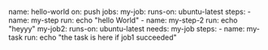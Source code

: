 
name: hello-world
on: push
jobs:
  my-job: 
    runs-on: ubuntu-latest
    steps:
      - name: my-step
        run: echo "hello World"
      - name: my-step-2
        run: echo "heyyy"
  my-job2:
    runs-on: ubuntu-latest 
    needs: my-job
    steps:
      - name: my-task
        run: echo "the task is here if job1 succeeded"
